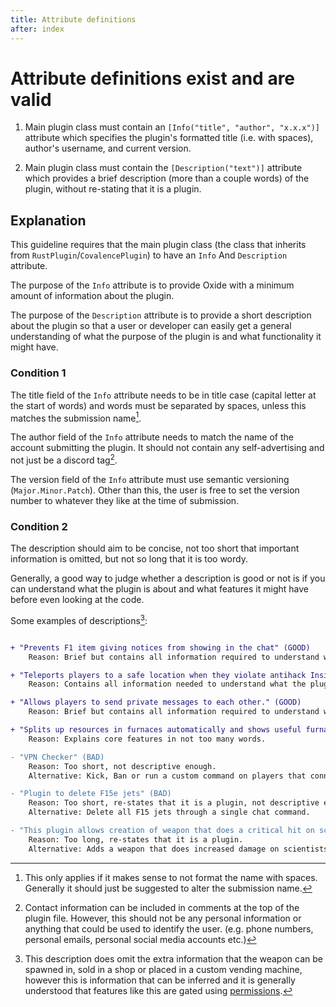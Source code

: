 ```yaml
---
title: Attribute definitions
after: index
---
```


# Attribute definitions exist and are valid

1. Main plugin class must contain an `[Info("title", "author", "x.x.x")]` attribute which specifies the plugin's formatted title (i.e. with spaces), author's username, and current version.

2. Main plugin class must contain the `[Description("text")]` attribute which provides a brief description (more than a couple words) of the plugin, without re-stating that it is a plugin.

## Explanation

This guideline requires that the main plugin class (the class that inherits from `RustPlugin`/`CovalencePlugin`) to have an `Info` And `Description` attribute.

The purpose of the `Info` attribute is to provide Oxide with a minimum amount of information about the plugin.

The purpose of the `Description` attribute is to provide a short description about the plugin so that a user or developer can easily get a general understanding of what the purpose of the plugin is and what functionality it might have.

### Condition 1

The title field of the `Info` attribute needs to be in title case (capital letter at the start of words) and words must be separated by spaces, unless this matches the submission name[^1].

The author field of the `Info` attribute needs to match the name of the account submitting the plugin. It should not contain any self-advertising and not just be a discord tag[^2].

The version field of the `Info` attribute must use semantic versioning (`Major.Minor.Patch`). Other than this, the user is free to set the version number to whatever they like at the time of submission.

### Condition 2

The description should aim to be concise, not too short that important information is omitted, but not so long that it is too wordy.

Generally, a good way to judge whether a description is good or not is if you can understand what the plugin is about and what features it might have before even looking at the code.

Some examples of descriptions[^3]:

```diff

+ "Prevents F1 item giving notices from showing in the chat" (GOOD)
    Reason: Brief but contains all information required to understand what the plugin does.

+ "Teleports players to a safe location when they violate antihack InsideTerrain." (GOOD)
    Reason: Contains all information needed to understand what the plugin does and when/why it does this.

+ "Allows players to send private messages to each other." (GOOD)
    Reason: Brief but contains all information required to understand what the plugin does. Other features can be inferred or found in the documentation.

+ "Splits up resources in furnaces automatically and shows useful furnace information" (GOOD)
    Reason: Explains core features in not too many words.

- "VPN Checker" (BAD)
    Reason: Too short, not descriptive enough.
    Alternative: Kick, Ban or run a custom command on players that connect using a VPN.

- "Plugin to delete F15e jets" (BAD)
    Reason: Too short, re-states that it is a plugin, not descriptive enough.
    Alternative: Delete all F15 jets through a single chat command.

- "This plugin allows creation of weapon that does a critical hit on scientists. Those with permissions can spawn the weapon, to sell in a shop or put in a customize vending machine." (BAD)
    Reason: Too long, re-states that it is a plugin.
    Alternative: Adds a weapon that does increased damage on scientists.
```

[^1]: This only applies if it makes sense to not format the name with spaces. Generally it should just be suggested to alter the submission name.

[^2]: Contact information can be included in comments at the top of the plugin file. However, this should not be any personal information or anything that could be used to identify the user. (e.g. phone numbers, personal emails, personal social media accounts etc.)

[^3]: This description does omit the extra information that the weapon can be spawned in, sold in a shop or placed in a custom vending machine, however this is information that can be inferred and it is generally understood that features like this are gated using <a href="/glossary#permissions" class="glossary-term">permissions</a>.
